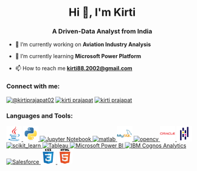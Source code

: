<h1 align="center">Hi 👋, I'm Kirti</h1>
<h3 align="center">A Driven-Data Analyst from India</h3>

- 🔭 I’m currently working on **Aviation Industry Analysis**

- 🌱 I’m currently learning **Microsoft Power Platform**

- 📫 How to reach me **kirti88.2002@gmail.com**

<h3 align="left">Connect with me:</h3>
<p align="left">
<a href="https://twitter.com/@kirtiprajapat02" target="blank"><img align="center" src="https://raw.githubusercontent.com/rahuldkjain/github-profile-readme-generator/master/src/images/icons/Social/twitter.svg" alt="@kirtiprajapat02" height="30" width="40" /></a>
<a href="https://linkedin.com/in/kirti prajapat" target="blank"><img align="center" src="https://raw.githubusercontent.com/rahuldkjain/github-profile-readme-generator/master/src/images/icons/Social/linked-in-alt.svg" alt="kirti prajapat" height="30" width="40" /></a>
<a href="https://www.hackerrank.com/kirti prajapat" target="blank"><img align="center" src="https://raw.githubusercontent.com/rahuldkjain/github-profile-readme-generator/master/src/images/icons/Social/hackerrank.svg" alt="kirti prajapat" height="30" width="40" /></a>
</p>

<h3 align="left">Languages and Tools:</h3>
<p align="left"> <a href="https://www.java.com" target="_blank" rel="noreferrer"> <img src="https://raw.githubusercontent.com/devicons/devicon/master/icons/java/java-original.svg" alt="java" width="40" height="40"/> </a> <a href="https://www.python.org" target="_blank" rel="noreferrer"> <img src="https://raw.githubusercontent.com/devicons/devicon/master/icons/python/python-original.svg" alt="python" width="40" height="40"/> </a> <a href="https://jupyter.org" target="_blank" rel="noreferrer"> <img src="https://www.iconfinder.com/icons/9044726/logo_jupyter_icon" alt="Jupyter Notebook" width="40" height="40"/> </a> <a href="https://www.mathworks.com/" target="_blank" rel="noreferrer"> <img src="https://upload.wikimedia.org/wikipedia/commons/2/21/Matlab_Logo.png" alt="matlab" width="40" height="40"/> </a> <a href="https://www.mysql.com/" target="_blank" rel="noreferrer"> <img src="https://raw.githubusercontent.com/devicons/devicon/master/icons/mysql/mysql-original-wordmark.svg" alt="mysql" width="40" height="40"/> </a> <a href="https://opencv.org/" target="_blank" rel="noreferrer"> <img src="https://www.vectorlogo.zone/logos/opencv/opencv-icon.svg" alt="opencv" width="40" height="40"/> </a> <a href="https://www.oracle.com/" target="_blank" rel="noreferrer"> <img src="https://raw.githubusercontent.com/devicons/devicon/master/icons/oracle/oracle-original.svg" alt="oracle" width="40" height="40"/> </a> <a href="https://pandas.pydata.org/" target="_blank" rel="noreferrer"> <img src="https://raw.githubusercontent.com/devicons/devicon/2ae2a900d2f041da66e950e4d48052658d850630/icons/pandas/pandas-original.svg" alt="pandas" width="40" height="40"/> </a>  <a href="https://scikit-learn.org/" target="_blank" rel="noreferrer"> <img src="https://upload.wikimedia.org/wikipedia/commons/0/05/Scikit_learn_logo_small.svg" alt="scikit_learn" width="40" height="40"/> </a> <a href="https://www.tableau.com" target="_blank" rel="noreferrer"> <img src="https://www.iconfinder.com/icons/4100614/tableau_icon" alt="Tableau" width="40" height="40"/> </a> <a href="https://powerbi.microsoft.com/en-in" target="_blank" rel="noreferrer"> <img src="https://github.com/microsoft/PowerBI-Icons/blob/main/PNG/Power-BI.png" alt="Microsoft Power BI" width="40" height="40"/> </a> <a href="https://www.ibm.com/products/cognos-analytics" target="_blank" rel="noreferrer"> <img src="https://www.google.com/imgres?imgurl=https%3A%2F%2Fwww.deeperthanblue.co.uk%2Fwp-content%2Fuploads%2F2019%2F08%2FIBM-cognos-analytics-logo-300x241.png&tbnid=KV3LsMVl5ojAAM&vet=12ahUKEwi2icjz8IiCAxX92zgGHTGLAEIQMygBegQIARBJ..i&imgrefurl=https%3A%2F%2Fwww.deeperthanblue.co.uk%2Fsolutions%2Fanalytics%2Fibm-cognos-analytics%2F&docid=FDqx7ISzy3nrHM&w=300&h=241&q=ibm%20cognos%20analytics%20icon%20link&ved=2ahUKEwi2icjz8IiCAxX92zgGHTGLAEIQMygBegQIARBJ" alt="IBM Cognos Analytics" width="40" height="40"/> </a> <a href="https://www.salesforce.com/in" target="_blank" rel="noreferrer"> <img src="https://www.iconfinder.com/icons/9113472/salesforce_icon" alt="Salesforce" width="40" height="40"/> </a> <a href="https://www.w3schools.com/css/" target="_blank" rel="noreferrer"> <img src="https://raw.githubusercontent.com/devicons/devicon/master/icons/css3/css3-original-wordmark.svg" alt="css3" width="40" height="40"/> </a> <a href="https://www.w3.org/html/" target="_blank" rel="noreferrer"> <img src="https://raw.githubusercontent.com/devicons/devicon/master/icons/html5/html5-original-wordmark.svg" alt="html5" width="40" height="40"/> </a>   </p>

